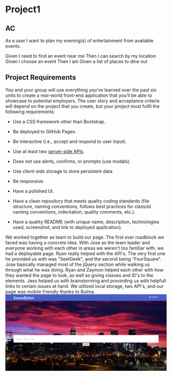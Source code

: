 # Project1

## AC
As a user I want to plan my evening(s) of entertainment from available events.

Given I need to find an event near me
Then I can search by my location
Given I choose an event
Then I am Given a list of places to dine out

## Project Requirements

You and your group will use everything you’ve learned over the past six units to create a real-world front-end application that you’ll be able to showcase to potential employers. The user story and acceptance criteria will depend on the project that you create, but your project must fulfil the following requirements:

* Use a CSS framework other than Bootstrap.

* Be deployed to GitHub Pages.

* Be interactive (i.e., accept and respond to user input).

* Use at least two [server-side APIs](https://coding-boot-camp.github.io/full-stack/apis/api-resources).

* Does not use alerts, confirms, or prompts (use modals).

* Use client-side storage to store persistent data.

* Be responsive.

* Have a polished UI.

* Have a clean repository that meets quality coding standards (file structure, naming conventions, follows best practices for class/id naming conventions, indentation, quality comments, etc.).

* Have a quality README (with unique name, description, technologies used, screenshot, and link to deployed application).


We worked together as team to build our page. The first ever roadblock we faced was having a concrete idea.
With Jose as the team leader and everyone working with each other in areas we weren't too familiar with, we 
had a deployable page. Ryan really helped with the API's. The very first one he provided us with was "SeetGeek",
and the second being "FourSquare". Jose basically managed most of the jQuery section while walking us through what 
he was doing. Ryan and Zaymon helped each other with how they wanted the page to look, as well as giving classes
and ID's to the elements. Jess helped us with brainstorming and provinding us with helpfull links to certain
issues at hand. We utilized local storage, two API's, and our page was mobile friendly thanks to Bulma.
![](./assets/images/Soundbites.png)